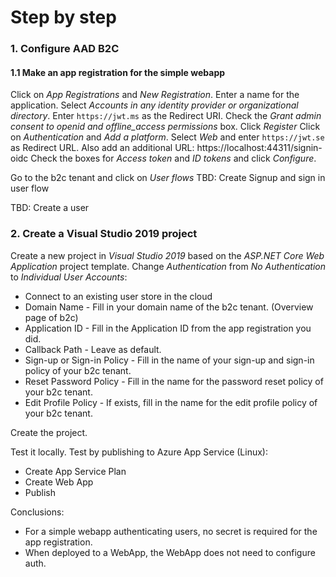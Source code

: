 ﻿# Step by step

### 1. Configure AAD B2C
#### 1.1 Make an app registration for the simple webapp
Click on *App Registrations* and *New Registration*.
Enter a name for the application. 
Select *Accounts in any identity provider or organizational directory*.
Enter ```https://jwt.ms``` as the Redirect URI.
Check the *Grant admin consent to openid and offline_access permissions* box.
Click *Register*
Click on *Authentication* and *Add a platform*.
Select *Web* and enter ```https://jwt.se``` as Redirect URL.
Also add an additional URL: https://localhost:44311/signin-oidc
Check the boxes for *Access token* and *ID tokens* and click *Configure*.

Go to the b2c tenant and click on *User flows*
TBD: Create Signup and sign in user flow

TBD: Create a user

### 2. Create a Visual Studio 2019 project
Create a new project in *Visual Studio 2019* based on the *ASP.NET Core Web Application* project template.
Change *Authentication* from *No Authentication* to *Individual User Accounts*:
* Connect to an existing user store in the cloud
* Domain Name - Fill in your domain name of the b2c tenant. (Overview page of b2c)
* Application ID - Fill in the Application ID from the app registration you did.
* Callback Path - Leave as default.
* Sign-up or Sign-in Policy - Fill in the name of your sign-up and sign-in policy of your b2c tenant.
* Reset Password Policy - Fill in the name for the password reset policy of your b2c tenant.
* Edit Profile Policy -  If exists, fill in the name for the edit profile policy of your b2c tenant.

Create the project.


Test it locally.
Test by publishing to Azure App Service (Linux):
- Create App Service Plan
- Create Web App
- Publish


Conclusions:
* For a simple webapp authenticating users, no secret is required for the app registration.
* When deployed to a WebApp, the WebApp does not need to configure auth.